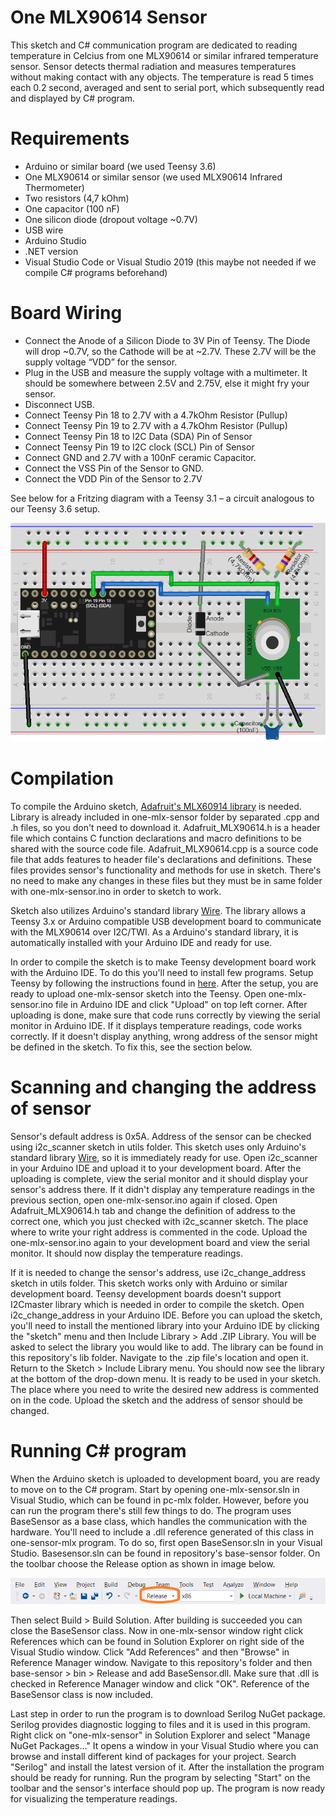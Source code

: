 # One MLX90614 Sensor

This sketch and C# communication program are dedicated to reading temperature in Celcius from one MLX90614 or similar infrared temperature sensor. Sensor detects thermal radiation and measures temperatures without making contact with any objects. The temperature is read 5 times each 0.2 second, averaged and sent to serial port, which subsequently read and displayed by C# program.

# Requirements

- Arduino or similar board (we used Teensy 3.6)
- One MLX90614 or similar sensor (we used MLX90614 Infrared Thermometer)
- Two resistors (4,7 kOhm)
- One capacitor (100 nF)
- One silicon diode (dropout voltage ~0.7V)
- USB wire
- Arduino Studio
- .NET version
- Visual Studio Code or Visual Studio 2019 (this maybe not needed if we compile C# programs beforehand)

# Board Wiring

- Connect the Anode of a Silicon Diode to 3V Pin of Teensy. The Diode will drop ~0.7V, so the Cathode will be at ~2.7V. These 2.7V will be the supply voltage “VDD” for the sensor.
- Plug in the USB and measure the supply voltage with a multimeter. It should be somewhere between 2.5V and 2.75V, else it might fry your sensor.
- Disconnect USB.
- Connect Teensy Pin 18 to 2.7V with a 4.7kOhm Resistor (Pullup)
- Connect Teensy Pin 19 to 2.7V with a 4.7kOhm Resistor (Pullup)
- Connect Teensy Pin 18 to I2C Data (SDA) Pin of Sensor
- Connect Teensy Pin 19 to I2C clock (SCL) Pin of Sensor
- Connect GND and 2.7V with a 100nF ceramic Capacitor.
- Connect the VSS Pin of the Sensor to GND.
- Connect the VDD Pin of the Sensor to 2.7V

 See below for a Fritzing diagram with a Teensy 3.1 – a circuit analogous to our Teensy 3.6 setup. 
 
<img src="https://github.com/Mikkevaris/controlledptt-sensor/blob/master/one-mlx-sensor/OneMlx.png" height="350" width="600">

# Compilation

To compile the Arduino sketch, [Adafruit's MLX60914 library](https://github.com/adafruit/Adafruit-MLX90614-Library) is needed. Library is already included in one-mlx-sensor folder by separated .cpp and .h files, so you don't need to download it. Adafruit_MLX90614.h is a header file which contains C function declarations and macro definitions to be shared with the source code file. Adafruit_MLX90614.cpp is a source code file that adds features to header file's declarations and definitions. These files provides sensor's functionality and methods for use in sketch. There's no need to make any changes in these files but they must be in same folder with one-mlx-sensor.ino in order to sketch to work.

Sketch also utilizes Arduino's standard library [Wire](https://www.arduino.cc/en/Reference/Wire). The library allows a Teensy 3.x or Arduino compatible USB development board to communicate with the MLX90614 over I2C/TWI. As a Arduino's standard library, it is automatically installed with your Arduino IDE and ready for use. 

In order to compile the sketch is to make Teensy development board work with the Arduino IDE. To do this you'll need to install few programs. Setup Teensy by following the instructions found in [here](https://www.pjrc.com/teensy/tutorial.html). After the setup, you are ready to upload one-mlx-sensor sketch into the Teensy. Open one-mlx-sensor.ino file in Arduino IDE and click "Upload" on top left corner. After uploading is done, make sure that code runs correctly by viewing the serial monitor in Arduino IDE. If it displays temperature readings, code works correctly. If it doesn't display anything, wrong address of the sensor might be defined in the sketch. To fix this, see the section below.

# Scanning and changing the address of sensor

Sensor's default address is 0x5A. Address of the sensor can be checked using i2c_scanner sketch in utils folder. This sketch uses only Arduino's standard library [Wire](https://www.arduino.cc/en/Reference/Wire), so it is immediately ready for use. Open i2c_scanner in your Arduino IDE and upload it to your development board. After the uploading is complete, view the serial monitor and it should display your sensor's address there. If it didn't display any temperature readings in the previous section, open one-mlx-sensor.ino again if closed. Open Adafruit_MLX90614.h tab and change the definition of address to the correct one, which you just checked with i2c_scanner sketch. The place where to write your right address is commented in the code. Upload the one-mlx-sensor.ino again to your development board and view the serial monitor. It should now display the temperature readings.

If it is needed to change the sensor's address, use i2c_change_address sketch in utils folder. This sketch works only with Arduino or similar development board. Teensy development boards doesn't support I2Cmaster library which is needed in order to compile the sketch. Open i2c_change_address in your Arduino IDE. Before you can upload the sketch, you'll need to install the mentioned library into your Arduino IDE by clicking the "sketch" menu and then Include Library > Add .ZIP Library. You will be asked to select the library you would like to add. The library can be found in this repository's lib folder. Navigate to the .zip file's location and open it. Return to the Sketch > Include Library menu. You should now see the library at the bottom of the drop-down menu. It is ready to be used in your sketch. The place where you need to write the desired new address is commented on in the code. Upload the sketch and the address of sensor should be changed. 

# Running C# program

When the Arduino sketch is uploaded to development board, you are ready to move on to the C# program. Start by opening one-mlx-sensor.sln in Visual Studio, which can be found in pc-mlx folder. However, before you can run the program there's still few things to do. The program uses BaseSensor as a base class, which handles the communication with the hardware. You'll need to include a .dll reference generated of this class in one-sensor-mlx program. To do so, first open BaseSensor.sln in your Visual Studio. Basesensor.sln can be found in repository's base-sensor folder. On the toolbar choose the Release option as shown in image below.

<img src = "https://github.com/Mikkevaris/controlledptt-sensor/blob/master/array-mlx-sensor/toolbarbuildconfiguration.png">

Then select Build > Build Solution. After building is succeeded you can close the BaseSensor class. Now in one-mlx-sensor window right click References which can be found in Solution Explorer on right side of the Visual Studio window. Click "Add References" and then "Browse" in Reference Manager window. Navigate to this repository's folder and then base-sensor > bin > Release and add BaseSensor.dll. Make sure that .dll is checked in Reference Manager window and click "OK". Reference of the BaseSensor class is now included.

Last step in order to run the program is to download Serilog NuGet package. Serilog provides diagnostic logging to files and it is used in this program. Right click on "one-mlx-sensor" in Solution Explorer and select "Manage NuGet Packages..." It opens a window in your Visual Studio where you can browse and install different kind of packages for your project. Search "Serilog" and install the latest version of it. After the installation the program should be ready for running. Run the program by selecting "Start" on the toolbar and the sensor's interface should pop up. The program is now ready for visualizing the temperature readings.
